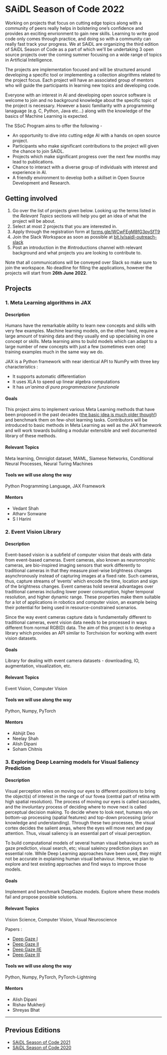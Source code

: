 # SAiDL Season of Code 2022

Working on projects that focus on cutting edge topics along with a community of peers really helps in bolstering one’s confidence and provides an exciting envrionment to gain new skills. Learning to write good code only comes through practice, and doing so with a community can really fast track your progress. We at SAiDL are organizing the third edition of SAiDL Season of Code as a part of which we'll be undertaking 3 open source projects over the coming summer focusing on a wide range of topics in Artificial Intelligence.

The projects are implementation focused and will be structured around developing a specific tool or implementing a collection alogrithms related to the project focus. Each project will have an associated group of mentors who will guide the participants in learning new topics and developing code.

Everyone with an interest in AI and developing open source software is welcome to join and no background knowledge about the specific topic of the project is necessary. However a basic familiarity with a programming lanaguage (e.g. C, Python, Java etc...) along with the knowledge of the basics of Machine Learning is expected.

The SSoC Program aims to offer the following -

- An opportunity to dive into cutting edge AI with a hands on open source project.
- Participants who make significant contributions to the project will given the chance to join SAiDL.
- Projects which make significant progress over the next few months may lead to publications.
- Chance to interact with a diverse group of individuals with interest and experience in AI.
- A friendly environment to develop both a skillset in Open Source Development and Research.
  
## Getting involved

1. Go over the list of projects given below. Looking up the terms listed in the _Relevant Topics_ sections will help you get an idea of what the project will be about.
2. Select at most 2 projects that you are interested in.
3. Apply through the registration form at [forms.gle/WCwFEgM8fG3pySfT9](https://forms.gle/WCwFEgM8fG3pySfT9)
4. Join the Slack Workspace as soon as possible at [bit.ly/saidl-outreach-slack](https://join.slack.com/t/saidl/shared_invite/zt-1al0wkfhz-HzI7hLkWkOhBpP1zaGGSVg)
5. Post an introduction in the #introductions channel with relevant background and what projects you are looking to contribute to.

Note that all communications will be conveyed over Slack so make sure to join the workspace. 
No deadline for filling the applications, however the projects will start from **26th June 2022**.

## Projects

### 1. Meta Learning algorithms in JAX

#### Description

Humans have the remarkable ability to learn new concepts and skills with very few examples. Machine learning models, on the other hand, require a large amount of training data and they usually end up specialising in one concept or skills. Meta learning aims to build models which can adapt to a large number of  new concepts with just a few (sometimes even one) training examples much in the same way we do. 

JAX is a Python framework with near identical API to NumPy with three key characteristics :
* It supports automatic differentiation
* It uses XLA to speed up linear algebra computations 
* It has *un'anima di pura programmazione funzionale*

#### Goals
This project aims to implement various Meta Learning methods that have been proposed in the past decades ([the basic idea is much older though!](https://people.idsia.ch/~juergen/metalearner.html)) and benchmark them on few-shot learning tasks.  Contributors will be introduced to basic methods in Meta Learning as well as the JAX framework and will work towards building a modular extensible and well documented library of these methods.

#### Relevant Topics

Meta learning, Omniglot dataset, MAML, Siamese Networks, Conditional Neural Processes, Neural Turing Machines

#### Tools we will use along the way

Python Programming Language, JAX Framework

#### Mentors

- Vedant Shah
- Atharv Sonwane
- S I Harini

### 2. Event Vision Library

#### Description

Event-based vision is a subfield of computer vision that deals with data from event-based cameras. Event cameras, also known as neuromorphic cameras, are bio-inspired imaging sensors that work differently to traditional cameras in that they measure pixel-wise brightness changes asynchronously instead of capturing images at a fixed rate. Such cameras, thus, capture streams of ‘events’ which encode the time, location and sign of the brightness changes. Event cameras hold several advantages over traditional cameras including lower power consumption, higher temporal resolution, and higher dynamic range. These properties make them suitable for a lot of applications in robotics and computer vision, an example being their potential for being used in resource-constrained scenarios. 

Since the way event cameras capture data is fundamentally different to traditional cameras, event vision data needs to be processed in ways different from normal RGB(D) data. The aim of this project is to develop a library which provides an API similar to Torchvision for working with event vision datasets.

#### Goals

Library for dealing with event camera datasets - downloading, IO, augmentation, visualization, etc. 

#### Relevant Topics

Event Vision, Computer Vision

#### Tools we will use along the way

Python, Numpy, PyTorch

#### Mentors

- Abhijit Deo
- Neelay Shah
- Alish Dipani
- Soham Chitnis

### 3. Exploring Deep Learning models for Visual Saliency Prediction

#### Description

Visual perception relies on moving our eyes to different positions to bring the object(s) of interest in the range of our fovea (central part of retina with high spatial resolution). The process of moving our eyes is called saccades, and the involuntary process of deciding where to move next is called perceptual decision making. To decide where to look next, humans rely on bottom-up processing (spatial features) and top-down processing (prior knowledge and understanding). Through these two processes, the visual cortex decides the salient areas, where the eyes will move next and pay attention. Thus, visual saliency is an essential part of visual perception. 

To build computational models of several human visual behaviours such as gaze prediction, visual search, etc; visual saleincy prediction plays an essential role. While Deep Learning approaches have been used, they might not be accurate in explaining human visual behaviour. Hence, we plan to explore and test existing approaches and find ways to improve those models.

#### Goals

Implement and benchmark DeepGaze models. Explore where these models fail and propose possible solutions.

#### Relevant Topics

Vision Science, Computer Vision, Visual Neuroscience

Papers :
* [Deep Gaze I](https://arxiv.org/pdf/1411.1045.pdf)
* [Deep Gaze II](https://arxiv.org/pdf/1610.01563.pdf)
* [Deep Gaze IIE](https://openaccess.thecvf.com/content/ICCV2021/papers/Linardos_DeepGaze_IIE_Calibrated_Prediction_in_and_Out-of-Domain_for_State-of-the-Art_Saliency_ICCV_2021_paper.pdf)
* [Deep Gaze III](https://jov.arvojournals.org/article.aspx?articleid=2778776)

#### Tools we will use along the way

Python, Numpy, PyTorch, PyTorch-Lightning

#### Mentors

- Alish Dipani
- Rishav Mukherji
- Shreyas Bhat

---

## Previous Editions

- [SAiDL Season of Code 2021](./2021.md)
- [SAiDL Season of Code 2020](./2020.md)
